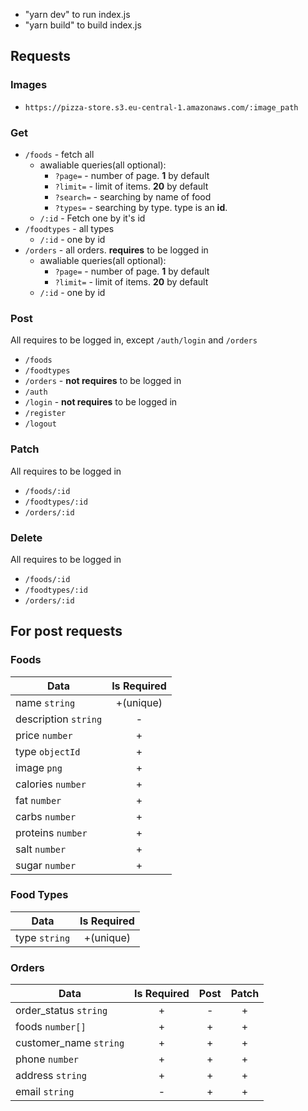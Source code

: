 - "yarn dev" to run index.js
- "yarn build" to build index.js

## Requests
### Images

* `https://pizza-store.s3.eu-central-1.amazonaws.com/:image_path`

### Get

* `/foods` - fetch all
  * awaliable queries(all optional):
    * `?page=` - number of page. **1** by default
    * `?limit=` - limit of items. **20** by default
    * `?search=` - searching by name of food
    * `?types=` - searching by type. type is an **id**. 
  * `/:id` - Fetch one by it's id
* `/foodtypes` - all types
  * `/:id` - one by id
* `/orders` - all orders. **requires** to be logged in
  * awaliable queries(all optional):
    * `?page=` - number of page. **1** by default
    * `?limit=` - limit of items. **20** by default
  * `/:id` - one by id

### Post

All requires to be logged in, except `/auth/login` and `/orders`
* `/foods`
* `/foodtypes`
* `/orders` - **not requires** to be logged in
* `/auth`
 * `/login` - **not requires** to be logged in
 * `/register` 
 * `/logout`
 
### Patch

All requires to be logged in
* `/foods/:id`
* `/foodtypes/:id`
* `/orders/:id`

### Delete

All requires to be logged in
* `/foods/:id`
* `/foodtypes/:id`
* `/orders/:id`

## For post requests
### Foods
|         Data         |     Is Required     |
| -------------------- |:-----------------:|
| name `string`        | +(unique)  |
| description `string` | -          |
| price `number`       | +          |
| type `objectId`      | +          |
| image `png`          | +          |
| calories `number`    | +          |
| fat `number`         | +          |
| carbs `number`       | +          |
| proteins `number`    | +          |
| salt `number`        | +          |
| sugar `number`       | +          |

### Food Types
|       Data        |       Is Required       |
| ----------------- |:-----------------:|
| type `string`     | +(unique)  |

### Orders
|       Data            | Is Required | Post | Patch |
| --------------------- |:-----------:|:----:|:-----:|
| order_status `string` |      +      |  -   |   +   |
| foods `number[]`      |      +      |  +   |   +   |
| customer_name `string`|      +      |  +   |   +   |
| phone `number`        |      +      |  +   |   +   |
| address `string`      |      +      |  +   |   +   |
| email `string`        |      -      |  +   |   +   |

